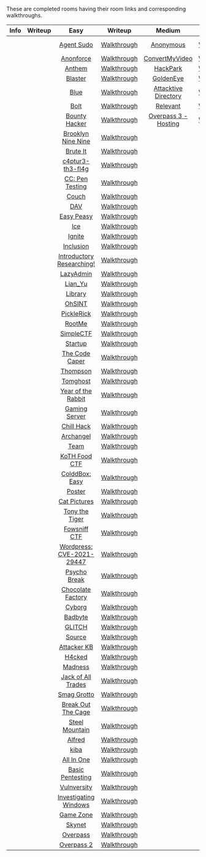 These are completed rooms having their room links and corresponding walkthroughs.

|**Info**|**Writeup**|**Easy**|**Writeup**|**Medium**|**Writeup**|**Hard**|**Writeup**|
|:---:|:---:|:---:|:---:|:---:|:---:|:---:|:---:|
|||[Agent Sudo](https://tryhackme.com/room/agentsudoctf)|[Walkthrough]()|[Anonymous](https://tryhackme.com/room/anonymous.)|[Walkthrough]()|[Daily Bugle](https://tryhackme.com/room/dailybugle)|[Walkthrough]()|
|||[Anonforce](https://tryhackme.com/room/bsidesgtanonforce)|[Walkthrough]()|[ConvertMyVideo](https://tryhackme.com/room/convertmyvideo.)|[Walkthrough]()|[Internal](https://tryhackme.com/room/internal)|[Walkthrough]()|
|||[Anthem](https://tryhackme.com/room/anthem)|[Walkthrough]()|[HackPark](https://tryhackme.com/room/hackpark)|[Walkthrough]()|||
|||[Blaster](https://tryhackme.com/room/blaster)|[Walkthrough]()|[GoldenEye](https://tryhackme.com/room/goldeneye)|[Walkthrough]()|||
|||[Blue](https://tryhackme.com/room/blue)|[Walkthrough]()|[Attacktive Directory](https://tryhackme.com/room/attacktivedirectory)|[Walkthrough]()|||
|||[Bolt](https://tryhackme.com/room/bolt)|[Walkthrough]()|[Relevant](https://tryhackme.com/room/relevant)|[Walkthrough]()|||
|||[Bounty Hacker](https://tryhackme.com/room/cowboyhacker)|[Walkthrough]()|[Overpass 3 - Hosting](https://tryhackme.com/room/overpass3hosting)|[Walkthrough]()|||
|||[Brooklyn Nine Nine](https://tryhackme.com/room/brooklynninenine)|[Walkthrough]()|||||
|||[Brute It](https://tryhackme.com/room/bruteit)|[Walkthrough]()||||
|||[c4ptur3-th3-fl4g](https://tryhackme.com/room/c4ptur3th3fl4g)|[Walkthrough]()||||
|||[CC: Pen Testing](https://tryhackme.com/room/ccpentesting)|[Walkthrough]()|||||
|||[Couch](https://tryhackme.com/room/couch)|[Walkthrough]()|||||
|||[DAV](https://tryhackme.com/room/bsidesgtdav)|[Walkthrough]()|||||
|||[Easy Peasy](https://tryhackme.com/room/easypeasyctf)|[Walkthrough]()|||||
|||[Ice](https://tryhackme.com/room/ice)|[Walkthrough]()|||||
|||[Ignite](https://tryhackme.com/room/ignite)|[Walkthrough]()|||||
|||[Inclusion](https://tryhackme.com/room/inclusion)|[Walkthrough]()|||||
|||[Introductory Researching!](https://tryhackme.com/room/introtoresearch)|[Walkthrough]()|||||
|||[LazyAdmin](https://tryhackme.com/room/lazyadmin)|[Walkthrough]()|||||
|||[Lian_Yu](https://tryhackme.com/room/lianyu)|[Walkthrough]()|||||
|||[Library](https://tryhackme.com/room/bsidesgtlibrary)|[Walkthrough]()|||||
|||[OhSINT](https://tryhackme.com/room/ohsint)|[Walkthrough]()|||||
|||[PickleRick](https://tryhackme.com/room/picklerick)|[Walkthrough]()|||||
|||[RootMe](https://tryhackme.com/room/rrootme)|[Walkthrough]()|||||
|||[SimpleCTF](https://tryhackme.com/room/easyctf)|[Walkthrough]()|||||
|||[Startup](https://tryhackme.com/room/startup)|[Walkthrough]()|||||
|||[The Code Caper](https://tryhackme.com/room/thecodcaper)|[Walkthrough]()|||||
|||[Thompson](https://tryhackme.com/room/bsidesgtthompson)|[Walkthrough]()|||||
|||[Tomghost](https://tryhackme.com/room/tomghost)|[Walkthrough]()|||||
|||[Year of the Rabbit](https://tryhackme.com/room/yearoftherabbit)|[Walkthrough]()|||||
|||[Gaming Server](https://tryhackme.com/room/gamingserver)|[Walkthrough]()|||||
|||[Chill Hack](https://tryhackme.com/room/chillhack)|[Walkthrough]()|||||
|||[Archangel](https://tryhackme.com/room/archangel)|[Walkthrough]()|||||
|||[Team](https://tryhackme.com/room/teamcw)|[Walkthrough]()|||||
|||[KoTH Food CTF](https://tryhackme.com/room/kothfoodctf)|[Walkthrough]()|||||
|||[ColddBox: Easy](https://tryhackme.com/room/colddboxeasy)|[Walkthrough]()|||||
|||[Poster](https://tryhackme.com/room/poster)|[Walkthrough]()|||||
|||[Cat Pictures](https://tryhackme.com/room/catpictures)|[Walkthrough]()|||||
|||[Tony the Tiger](https://tryhackme.com/room/tonythetiger)|[Walkthrough]()|||||
|||[Fowsniff CTF](https://tryhackme.com/room/ctf)|[Walkthrough]()|||||
|||[Wordpress: CVE-2021-29447](https://tryhackme.com/room/wordpresscve202129447)|[Walkthrough]()|||||
|||[Psycho Break](https://tryhackme.com/room/psychobreak)|[Walkthrough]()|||||
|||[Chocolate Factory](https://tryhackme.com/room/chocolatefactory)|[Walkthrough]()|||||
|||[Cyborg](https://tryhackme.com/room/cyborgt8)|[Walkthrough]()|||||
|||[Badbyte](https://tryhackme.com/room/badbyte)|[Walkthrough]()|||||
|||[GLITCH](https://tryhackme.com/room/glitch)|[Walkthrough]()|||||
|||[Source](https://tryhackme.com/room/source)|[Walkthrough]()|||||
|||[Attacker KB](https://tryhackme.com/room/attackerkb)|[Walkthrough]()|||||
|||[H4cked](https://tryhackme.com/room/h4cked)|[Walkthrough]()|||||
|||[Madness](https://tryhackme.com/room/madness)|[Walkthrough]()|||||
|||[Jack of All Trades](https://tryhackme.com/room/jackofalltrades)|[Walkthrough]()|||||
|||[Smag Grotto](https://tryhackme.com/room/smaggrotto)|[Walkthrough]()|||||
|||[Break Out The Cage](https://tryhackme.com/room/breakoutthecage1)|[Walkthrough]()|||||
|||[Steel Mountain](https://tryhackme.com/room/steelmountain)|[Walkthrough](https://hellfire0x01.medium.com/tryhackme-steel-mountain-walkthrough-bad26f1cc46d)|||||
|||[Alfred](https://tryhackme.com/room/alfred)|[Walkthrough]()|||||
|||[kiba](https://tryhackme.com/room/kiba)|[Walkthrough]()|||||
|||[All In One](https://tryhackme.com/room/allinonemj)|[Walkthrough]()|||||
|||[Basic Pentesting](https://tryhackme.com/room/basicpentestingjt)|[Walkthrough]()|||||
|||[Vulnversity](https://tryhackme.com/room/vulnversity)|[Walkthrough]()|||||
|||[Investigating Windows](https://tryhackme.com/room/investigatingwindows)|[Walkthrough]()|||||
|||[Game Zone](https://tryhackme.com/room/gamezone)|[Walkthrough]()|||||
|||[Skynet](https://tryhackme.com/room/skynet)|[Walkthrough]()|||||
|||[Overpass](https://tryhackme.com/room/overpass)|[Walkthrough]()|||||
|||[Overpass 2](https://tryhackme.com/room/overpass2hacked)|[Walkthrough]()|||||
